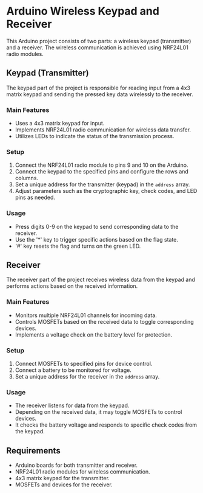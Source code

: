 # Arduino Wireless Keypad and Receiver

This Arduino project consists of two parts: a wireless keypad (transmitter) and a receiver. The wireless communication is achieved using NRF24L01 radio modules.

## Keypad (Transmitter)

The keypad part of the project is responsible for reading input from a 4x3 matrix keypad and sending the pressed key data wirelessly to the receiver.

### Main Features

- Uses a 4x3 matrix keypad for input.
- Implements NRF24L01 radio communication for wireless data transfer.
- Utilizes LEDs to indicate the status of the transmission process.

### Setup

1. Connect the NRF24L01 radio module to pins 9 and 10 on the Arduino.
2. Connect the keypad to the specified pins and configure the rows and columns.
3. Set a unique address for the transmitter (keypad) in the `address` array.
4. Adjust parameters such as the cryptographic key, check codes, and LED pins as needed.

### Usage

- Press digits 0-9 on the keypad to send corresponding data to the receiver.
- Use the '*' key to trigger specific actions based on the flag state.
- '#' key resets the flag and turns on the green LED.

## Receiver

The receiver part of the project receives wireless data from the keypad and performs actions based on the received information.

### Main Features

- Monitors multiple NRF24L01 channels for incoming data.
- Controls MOSFETs based on the received data to toggle corresponding devices.
- Implements a voltage check on the battery level for protection.

### Setup

1. Connect MOSFETs to specified pins for device control.
2. Connect a battery to be monitored for voltage.
3. Set a unique address for the receiver in the `address` array.

### Usage

- The receiver listens for data from the keypad.
- Depending on the received data, it may toggle MOSFETs to control devices.
- It checks the battery voltage and responds to specific check codes from the keypad.

## Requirements

- Arduino boards for both transmitter and receiver.
- NRF24L01 radio modules for wireless communication.
- 4x3 matrix keypad for the transmitter.
- MOSFETs and devices for the receiver.
